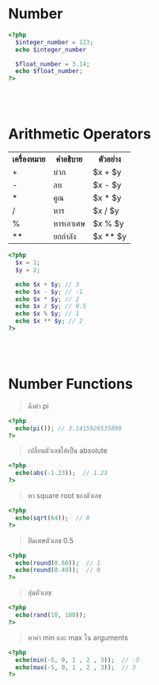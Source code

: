# Number

```php
<?php
  $integer_number = 123;
  echo $integer_number

  $float_number = 3.14;
  echo $float_number;
?>
```

<br><br>

# Arithmetic Operators

<table style="width:100%">
  <tbody>
    <tr>
      <th>เครื่องหมาย</th>
      <th>คำอธิบาย</th>
      <th>ตัวอย่าง</th>
    </tr>
    <tr>
      <td>+</td>
      <td>บวก</td>
      <td>$x + $y</td>
    </tr>
    <tr>
      <td>-</td>
      <td>ลบ</td>
      <td>$x - $y</td>
    </tr>
    <tr>
      <td>*</td>
      <td>คูณ</td>
      <td>$x * $y</td>
    </tr>
    <tr>
      <td>/</td>
      <td>หาร</td>
      <td>$x / $y</td>
    </tr>
    <tr>
      <td>%</td>
      <td>หารเอาเศษ</td>
      <td>$x % $y</td>
    <tr>
      <td>**</td>
      <td>ยกกำลัง</td>
      <td>$x ** $y</td>
    </tr>
  </tbody>
</table>

```php
<?php
  $x = 1;
  $y = 2;

  echo $x + $y; // 3
  echo $x - $y; // -1
  echo $x * $y; // 2
  echo $x / $y; // 0.5
  echo $x % $y; // 1
  echo $x ** $y; // 2
?>
```

<br><br>

# Number Functions

> ดึงค่า pi

```php
<?php
  echo(pi()); // 3.1415926535898
?>
```

> เปลี่ยนตัวเลขให้เป็น absolute

```php
<?php
  echo(abs(-1.23));  // 1.23
?>
```

> หา square root ของตัวเลข

```php
<?php
  echo(sqrt(64));  // 8
?>
```

> ปัดเศษตัวเลข 0.5

```php
<?php
  echo(round(0.60));  // 1
  echo(round(0.49));  // 0
?>
```

> สุ่มตัวเลข

```php
<?php
  echo(rand(10, 100));
?>
```

> หาค่า min และ max ใน arguments

```php
<?php
  echo(min(-5, 0, 1 , 2 , 3));  // -5
  echo(max(-5, 0, 1 , 2 , 3));  // 3
?>
```

